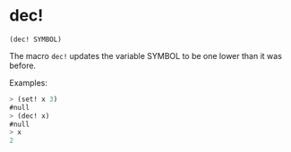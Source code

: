 # dec!

`(dec! SYMBOL)`

The macro `dec!` updates the variable SYMBOL to be one lower than it
was before.

Examples:

```lisp
> (set! x 3)
#null
> (dec! x)
#null
> x
2
```
